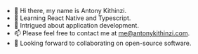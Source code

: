 - 👋 Hi there, my name is Antony Kithinzi.
- 🌱 Learning React Native and Typescript.
- 🤔 Intrigued about application development.
- 📫 Please feel free to contact me at [me@antonykithinzi.com](mailto:me@antonykithinzi.com).
- 💞 Looking forward to collaborating on open-source software.

 <!---
- 👀 I’m interested in ...
- 🌱 I’m currently learning ...
- 📫 How to reach me ...
- 💞️ I’m looking to collaborate on...

Tony-MK/Tony-MK is a ✨ unique ✨ repository because its `README.md` (this file) appears on your GitHub profile.
You can click the Preview link to take a look at your changes.
--->
